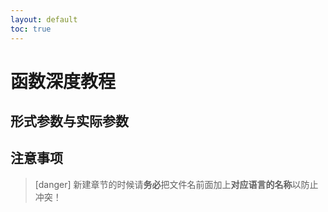 ```yaml
---
layout: default
toc: true
---
```

# 函数深度教程

形式参数与实际参数
---
## 注意事项
>[danger] 新建章节的时候请**务必**把文件名前面加上**对应语言的名称**以防止冲突！

